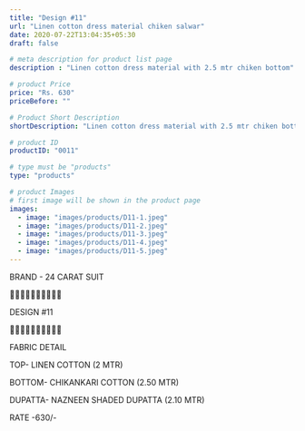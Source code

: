 ```yaml
---
title: "Design #11"
url: "Linen cotton dress material chiken salwar"
date: 2020-07-22T13:04:35+05:30
draft: false

# meta description for product list page
description : "Linen cotton dress material with 2.5 mtr chiken bottom"

# product Price
price: "Rs. 630"
priceBefore: ""

# Product Short Description
shortDescription: "Linen cotton dress material with 2.5 mtr chiken bottom"

# product ID
productID: "0011"

# type must be "products"
type: "products"

# product Images
# first image will be shown in the product page
images:
  - image: "images/products/D11-1.jpeg"
  - image: "images/products/D11-2.jpeg"
  - image: "images/products/D11-3.jpeg"
  - image: "images/products/D11-4.jpeg"
  - image: "images/products/D11-5.jpeg"
---
```

BRAND - 24 CARAT SUIT

💐💐💐💐💐💐💐💐💐💐

DESIGN #11

🌷🌷🌷🌷🌷🌷🌷🌷🌷🌷

FABRIC DETAIL

TOP- LINEN COTTON (2 MTR)

BOTTOM- CHIKANKARI COTTON (2.50 MTR)

DUPATTA- NAZNEEN SHADED DUPATTA (2.10 MTR)

RATE -630/-

